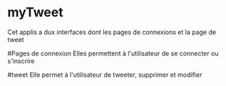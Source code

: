 # myTweet
Cet applis a dux interfaces dont les pages de connexions et la page de tweet 

#Pages de connexion 
Elles permettent à l'utilisateur de se connecter ou s'inscrire

#tweet 
Elle permet à l'utilisateur de tweeter, supprimer et modifier
